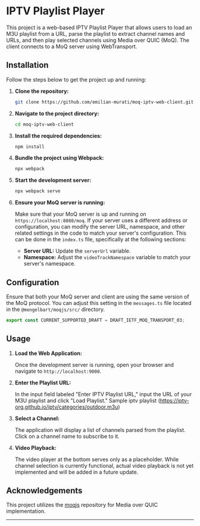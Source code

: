 # IPTV Playlist Player

This project is a web-based IPTV Playlist Player that allows users to load an M3U playlist from a URL, parse the playlist to extract channel names and URLs, and then play selected channels using Media over QUIC (MoQ). The client connects to a MoQ server using WebTransport.


## Installation

Follow the steps below to get the project up and running:

1. **Clone the repository:**
   ```bash
   git clone https://github.com/emilian-murati/moq-iptv-web-client.git
   ```

2. **Navigate to the project directory:**
   ```bash
   cd moq-iptv-web-client
   ```

3. **Install the required dependencies:**
   ```bash
   npm install
   ```

4. **Bundle the project using Webpack:**
   ```bash
   npx webpack
   ```

5. **Start the development server:**
   ```bash
   npx webpack serve
   ```

6. **Ensure your MoQ server is running:**

   Make sure that your MoQ server is up and running on `https://localhost:8080/moq`. If your server uses a different address or configuration, you can modify the server URL, namespace, and other related settings in the code to match your server's configuration. This can be done in the `index.ts` file, specifically at the following sections:

   - **Server URL:** Update the `serverUrl` variable.
   - **Namespace:** Adjust the `videoTrackNamespace` variable to match your server's namespace.

## Configuration

Ensure that both your MoQ server and client are using the same version of the MoQ protocol. You can adjust this setting in the `messages.ts` file located in the `@mengelbart/moqjs/src/` directory.

```typescript
export const CURRENT_SUPPORTED_DRAFT = DRAFT_IETF_MOQ_TRANSPORT_03;
```

## Usage

1. **Load the Web Application:**

   Once the development server is running, open your browser and navigate to `http://localhost:9000`.

2. **Enter the Playlist URL:**

   In the input field labeled "Enter IPTV Playlist URL," input the URL of your M3U playlist and click "Load Playlist."
   Sample iptv playlist (https://iptv-org.github.io/iptv/categories/outdoor.m3u)

3. **Select a Channel:**

   The application will display a list of channels parsed from the playlist. Click on a channel name to subscribe to it.

4. **Video Playback:**

   The video player at the bottom serves only as a placeholder. While channel selection is currently functional, actual video playback is not yet implemented and will be added in a future update.

## Acknowledgements

This project utilizes the [moqjs](https://github.com/mengelbart/moqjs) repository for Media over QUIC implementation.

---